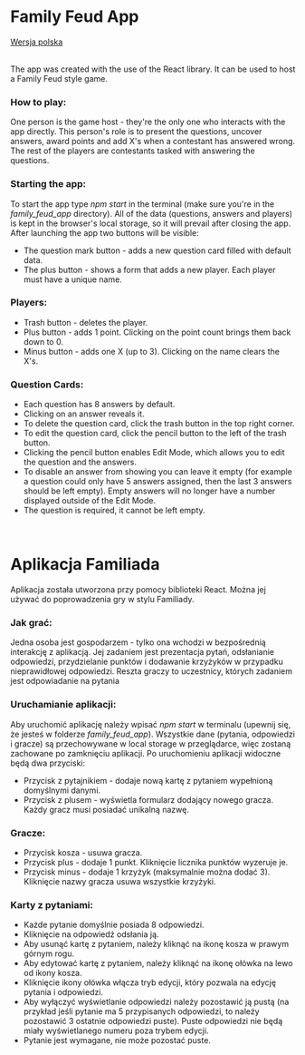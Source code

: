 <h1>Family Feud App</h1>
<a href="#pol">Wersja polska</a><br><br>

The app was created with the use of the React library. It can be used to host a Family Feud style game.

<h3>How to play:</h3>
One person is the game host - they're the only one who interacts with the app directly. This person's role is to present the questions, uncover answers, award points and add X's when a contestant has answered wrong. The rest of the players are contestants tasked with answering the questions.

<h3>Starting the app:</h3>
To start the app type <i>npm start</i> in the terminal (make sure you're in the <i>family_feud_app</i> directory). All of the data (questions, answers and players) is kept in the browser's local storage, so it will prevail after closing the app. After launching the app two buttons will be visible:

- The question mark button - adds a new question card filled with default data.
- The plus button - shows a form that adds a new player. Each player must have a unique name.

<h3>Players:</h3>

- Trash button - deletes the player.
- Plus button - adds 1 point. Clicking on the point count brings them back down to 0.
- Minus button - adds one X (up to 3). Clicking on the name clears the X's.

<h3>Question Cards:</h3>

- Each question has 8 answers by default.
- Clicking on an answer reveals it.
- To delete the question card, click the trash button in the top right corner.
- To edit the question card, click the pencil button to the left of the trash button.
- Clicking the pencil button enables Edit Mode, which allows you to edit the question and the answers.
- To disable an answer from showing you can leave it empty (for example a question could only have 5 answers assigned, then the last 3 answers should be left empty). Empty answers will no longer have a number displayed outside of the Edit Mode.
- The question is required, it cannot be left empty.

<br><h1 id="pol">Aplikacja Familiada</h1>

Aplikacja została utworzona przy pomocy biblioteki React. Można jej używać do poprowadzenia gry w stylu Familiady.

<h3>Jak grać:</h3>
Jedna osoba jest gospodarzem - tylko ona wchodzi w bezpośrednią interakcję z aplikacją. Jej zadaniem jest prezentacja pytań, odsłanianie odpowiedzi, przydzielanie punktów i dodawanie krzyżyków w przypadku nieprawidłowej odpowiedzi. Reszta graczy to uczestnicy, których zadaniem jest odpowiadanie na pytania

<h3>Uruchamianie aplikacji:</h3>
Aby uruchomić aplikację należy wpisać <i>npm start</i> w terminalu (upewnij się, że jesteś w folderze <i>family_feud_app</i>). Wszystkie dane (pytania, odpowiedzi i gracze) są przechowywane w local storage w przeglądarce, więc zostaną zachowane po zamknięciu aplikacji. Po uruchomieniu aplikacji widoczne będą dwa przyciski:

- Przycisk z pytajnikiem - dodaje nową kartę z pytaniem wypełnioną domyślnymi danymi.
- Przycisk z plusem - wyświetla formularz dodający nowego gracza. Każdy gracz musi posiadać unikalną nazwę.

<h3>Gracze:</h3>

- Przycisk kosza - usuwa gracza.
- Przycisk plus - dodaje 1 punkt. Kliknięcie licznika punktów wyzeruje je.
- Przycisk minus - dodaje 1 krzyżyk (maksymalnie można dodać 3). Kliknięcie nazwy gracza usuwa wszystkie krzyżyki.

<h3>Karty z pytaniami:</h3>

- Każde pytanie domyślnie posiada 8 odpowiedzi.
- Kliknięcie na odpowiedź odsłania ją.
- Aby usunąć kartę z pytaniem, należy kliknąć na ikonę kosza w prawym górnym rogu.
- Aby edytować kartę z pytaniem, należy kliknąć na ikonę ołówka na lewo od ikony kosza.
- Kliknięcie ikony ołówka włącza tryb edycji, który pozwala na edycję pytania i odpowiedzi.
- Aby wyłączyć wyświetlanie odpowiedzi należy pozostawić ją pustą (na przykład jeśli pytanie ma 5 przypisanych odpowiedzi, to należy pozostawić 3 ostatnie odpowiedzi puste). Puste odpowiedzi nie będą miały wyświetlanego numeru poza trybem edycji.
- Pytanie jest wymagane, nie może pozostać puste.